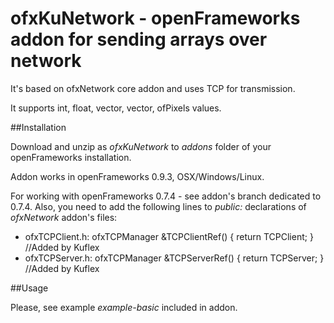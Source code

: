 # ofxKuNetwork - openFrameworks addon for sending arrays over network

It's based on ofxNetwork core addon and uses TCP for transmission.

It supports int, float, vector<int>, vector<float>, ofPixels values. 

##Installation

Download and unzip as *ofxKuNetwork* to *addons* folder of your openFrameworks installation.

Addon works in openFrameworks 0.9.3, OSX/Windows/Linux.

For working with openFrameworks 0.7.4 - see addon's branch dedicated to 0.7.4. Also, you need to add the following lines to *public:* declarations of *ofxNetwork* addon's files:
* ofxTCPClient.h: ofxTCPManager	&TCPClientRef() { return TCPClient; }	//Added by Kuflex
* ofxTCPServer.h: ofxTCPManager	&TCPServerRef() { return TCPServer; }	//Added by Kuflex

##Usage

Please, see example *example-basic* included in addon.







